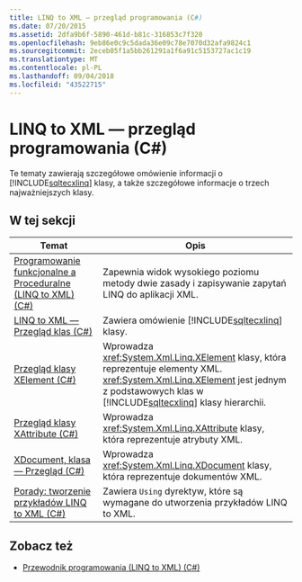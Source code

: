 ```yaml
---
title: LINQ to XML — przegląd programowania (C#)
ms.date: 07/20/2015
ms.assetid: 2dfa9b6f-5890-461d-b81c-316853c7f320
ms.openlocfilehash: 9eb86e0c9c5dada36e09c78e7070d32afa9824c1
ms.sourcegitcommit: 2eceb05f1a5bb261291a1f6a91c5153727ac1c19
ms.translationtype: MT
ms.contentlocale: pl-PL
ms.lasthandoff: 09/04/2018
ms.locfileid: "43522715"
---
```

# <a name="linq-to-xml-programming-overview-c"></a>LINQ to XML — przegląd programowania (C#)
Te tematy zawierają szczegółowe omówienie informacji o [!INCLUDE[sqltecxlinq](~/includes/sqltecxlinq-md.md)] klasy, a także szczegółowe informacje o trzech najważniejszych klasy.  
  
## <a name="in-this-section"></a>W tej sekcji  
  
|Temat|Opis|  
|-----------|-----------------|  
|[Programowanie funkcjonalne a Proceduralne (LINQ to XML) (C#)](../../../../csharp/programming-guide/concepts/linq/functional-vs-procedural-programming-linq-to-xml.md)|Zapewnia widok wysokiego poziomu metody dwie zasady i zapisywanie zapytań LINQ do aplikacji XML.|  
|[LINQ to XML — Przegląd klas (C#)](../../../../csharp/programming-guide/concepts/linq/linq-to-xml-classes-overview.md)|Zawiera omówienie [!INCLUDE[sqltecxlinq](~/includes/sqltecxlinq-md.md)] klasy.|  
|[Przegląd klasy XElement (C#)](../../../../csharp/programming-guide/concepts/linq/xelement-class-overview.md)|Wprowadza <xref:System.Xml.Linq.XElement> klasy, która reprezentuje elementy XML. <xref:System.Xml.Linq.XElement> jest jednym z podstawowych klas w [!INCLUDE[sqltecxlinq](~/includes/sqltecxlinq-md.md)] klasy hierarchii.|  
|[Przegląd klasy XAttribute (C#)](../../../../csharp/programming-guide/concepts/linq/xattribute-class-overview.md)|Wprowadza <xref:System.Xml.Linq.XAttribute> klasy, która reprezentuje atrybuty XML.|  
|[XDocument, klasa — Przegląd (C#)](../../../../csharp/programming-guide/concepts/linq/xdocument-class-overview.md)|Wprowadza <xref:System.Xml.Linq.XDocument> klasy, która reprezentuje dokumentów XML.|  
|[Porady: tworzenie przykładów LINQ to XML (C#)](../../../../csharp/programming-guide/concepts/linq/how-to-build-linq-to-xml-examples.md)|Zawiera `Using` dyrektyw, które są wymagane do utworzenia przykładów LINQ to XML.|  
  
## <a name="see-also"></a>Zobacz też

- [Przewodnik programowania (LINQ to XML) (C#)](../../../../csharp/programming-guide/concepts/linq/programming-guide-linq-to-xml.md)
